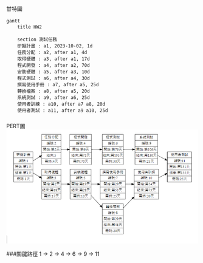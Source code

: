 ###
甘特圖
```mermaid
gantt
    title HW2

	section 測試任務
	研擬計畫 : a1, 2023-10-02, 1d
	任務分配 : a2, after a1, 4d
	取得硬體 : a3, after a1, 17d
	程式開發 : a4, after a2, 70d
	安裝硬體 : a5, after a3, 10d
	程式測試 : a6, after a4, 30d
	撰寫使用手冊 : a7, after a5, 25d
	轉換檔案 : a8, after a5, 20d
	系統測試 : a9, after a6, 25d
	使用者訓練 : a10, after a7 a8, 20d
	使用者測試 : a11, after a9 a10, 25d
```
###
PERT圖
![PERT](PERT.png "PERT")

###關鍵路徑
1 -> 2 -> 4 -> 6 -> 9 -> 11
